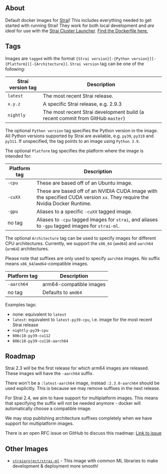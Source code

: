 ## About
Default docker images for [Strai](https://github.com/strai-project/strai)! This includes
everything needed to get started with running Strai! They work for both local development and *are ideal* for use with the [Strai Cluster Launcher](https://docs.strai.io/en/master/cluster/cloud.html). [Find the Dockerfile here.](https://github.com/strai-project/strai/blob/master/docker/strai/Dockerfile)

## Tags

Images are `tagged` with the format `{Strai version}[-{Python version}][-{Platform}][-{Architecture}]`. `Strai version` tag can be one of the following:

| Strai version tag | Description |
| --------------- | ----------- |
| `latest`                     | The most recent Strai release. |
| `x.y.z`                      | A specific Strai release, e.g. 2.9.3 |
| `nightly`                    | The most recent Strai development build (a recent commit from GitHub `master`) |

The optional `Python version` tag specifies the Python version in the image. All Python versions supported by Strai are available, e.g. `py39`, `py310` and `py311`. If unspecified, the tag points to an image using `Python 3.9`.

The optional `Platform` tag specifies the platform where the image is intended for:

| Platform tag | Description |
| --------------- | ----------- |
| `-cpu`  | These are based off of an Ubuntu image. |
| `-cuXX` | These are based off of an NVIDIA CUDA image with the specified CUDA version `xx`. They require the Nvidia Docker Runtime. |
| `-gpu`  | Aliases to a specific `-cuXX` tagged image. |
| no tag  | Aliases to `-cpu` tagged images for `strai`, and aliases to ``-gpu`` tagged images for `strai-ml`. |

The optional `Architecture` tag can be used to specify images for different CPU architectures.
Currently, we support the `x86_64` (`amd64`) and `aarch64` (`arm64`) architectures.

Please note that suffixes are only used to specify `aarch64` images. No suffix means
`x86_64`/`amd64`-compatible images.

| Platform tag | Description             |
|--------------|-------------------------|
| `-aarch64`   | arm64-compatible images |
| no tag       | Defaults to `amd64`     |

Examples tags:
- none: equivalent to `latest`
- `latest`: equivalent to `latest-py39-cpu`, i.e. image for the most recent Strai release
- `nightly-py39-cpu`
- `806c18-py39-cu112`
- `806c18-py39-cu116-aarch64`

## Roadmap

Strai 2.3 will be the first release for which arm64 images are released. These images will have the `-aarch64` suffix.

There won't be a `:latest-aarch64` image, instead `:2.3.0-aarch64` should be used explicitly. This is because
we may remove suffixes in the next release.

For Strai 2.4, we aim to have support for multiplatform images. This means that specifying the suffix
will not be needed anymore - docker will automatically choose a compatible image.

We may stop publishing architecture suffixes completely when we have support for multiplatform images.

There is an open RFC issue on GitHub to discuss this roadmap: [Link to issue](https://github.com/strai-project/strai/issues/31966)

## Other Images
* [`straiproject/strai-ml`](https://hub.docker.com/repository/docker/straiproject/strai-ml) - This image with common ML libraries to make development & deployment more smooth!
